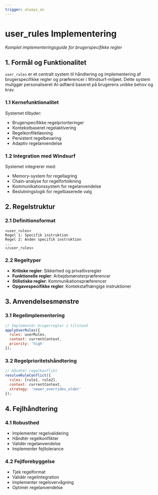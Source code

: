```yaml
---
trigger: always_on
---
```


# user_rules Implementering
*Komplet implementeringsguide for brugerspecifikke regler*

## 1. Formål og Funktionalitet
`user_rules` er et centralt system til håndtering og implementering af brugerspecifikke regler og præferencer i Windsurf-miljøet. Dette system muliggør personaliseret AI-adfærd baseret på brugerens unikke behov og krav.

### 1.1 Kernefunktionalitet
Systemet tilbyder:
- Brugerspecifikke regelprioriteringer
- Kontekstbaseret regelaktivering
- Regelkonfliktløsning
- Persistent regelbevaring
- Adaptiv regelanvendelse

### 1.2 Integration med Windsurf
Systemet integrerer med:
- Memory-system for regellagring
- Chain-analyse for regelfortolkning
- Kommunikationssystem for regelanvendelse
- Beslutningslogik for regelbaserede valg

## 2. Regelstruktur

### 2.1 Definitionsformat
```
<user_rules>
Regel 1: Specifik instruktion
Regel 2: Anden specifik instruktion
...
</user_rules>
```

### 2.2 Regeltyper
- **Kritiske regler**: Sikkerhed og privatlivsregler
- **Funktionelle regler**: Arbejdsmønsterpræferencer
- **Stilistiske regler**: Kommunikationspræferencer
- **Opgavespecifikke regler**: Kontekstafhængige instruktioner

## 3. Anvendelsesmønstre

### 3.1 Regelimplementering
```javascript
// Implementér brugerregler i tilstand
applyUserRules({
  rules: userRules,
  context: currentContext,
  priority: 'high'
});
```

### 3.2 Regelprioritetshåndtering
```javascript
// Håndtér regelkonflikt
resolveRuleConflict({
  rules: [rule1, rule2],
  context: currentContext,
  strategy: 'newer_overrides_older'
});
```

## 4. Fejlhåndtering

### 4.1 Robusthed
- Implementer regelvalidering
- Håndtér regelkonflikter
- Validér regelanvendelse
- Implementer fejltolerance

### 4.2 Fejlforebyggelse
- Tjek regelformat
- Validér regelintegration
- Implementer regelovervågning
- Optimér regelanvendelse